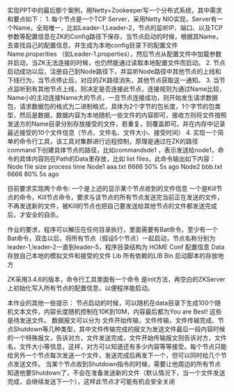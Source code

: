 实现PPT中的最后那个案例，用Netty+Zookeeper写一个分布式系统，其中需求和要点如下：
	1.	每个节点是一个TCP Server，采用Netty NIO实现，Server有一个Name，全局唯一，比如Leader-1,Leader-2，节点的监听IP、端口、以及TCP参数等配置信息在ZK的Config路径下保存，当节点启动的时候，根据其Name，去查找自己的配置信息，并生成为本地config目录下的配置文件 Name.properities （如Leader-1.properties），然后节点从配置文件中加载参数并启动，当ZK无法连接的时候，也仍然能通过读取本地配置文件而启动。
	2.	节点启动成功以后，注册自己到Node路径下，并监听Node路径中其他节点的上线和下线行为，当节点停止后，对应的ZK路径消失，其他节点获取这一通知。
	3.	当节点监听到有其他节点上线，则决定是否连接此节点，连接规则为通过Name比较，Name小的主动连接Name大的节点，一旦节点连接成功，则开始发生请求数据包，请求数据包的格式为二进制格式，具体为2个字节的包长度，1个字节的包类型，然后是数据，数据内容为本地随机一些文件的内容即可，接收方则将文件按照发送方的Name目录分别存放接受的文件，若重复，则覆盖即可。并在内存中记录最近接受的10个文件信息（节点、文件名、文件大小、接受时间）
	4.	实现一个简单的命令行工具，该工具对集群进行远程控制，原理是通过在ZK的路径 command下创建具体节点的路径，比如commandsde1 ，表示发送给node1，命令的具体内容则在Path的Data里存放，比如 list files，此命令输出如下内容：
		Node    file                size     process     time
		Node1  aaa.txt         6666      50%           5s ago
		Node2  bbb.txt         6666      80%           5s ago

目前要求实现两个命令:
	一个是上述的显示某个节点收到的文件信息
	一个是Kill节点的命令，Kill节点命令，要求与该节点的所有节点发送完当前正在发送的文件，不再发送新的文件，被Kill的节点也把自己要发送给其他节点的文件都发送完成后，才安全的自杀。

作业的要求，程序可以解压在任何目录执行，里面需要有Bat命令，至少有一个Bat命令，双击以后，将所有节点（假设5个节点）一起启动，节点名称分别为leader-1,leader-2一直到leader-5，程序目录结构为
	HOME
	    Conf 配置信息
	Data 存放自己本地的模拟文件和接受的文件
	Lib 所有依赖的LIB
	Bin  启动脚本的存放地方

ZK采用3.4.6的版本，命令行工具里面有一个命令 是init方法，再空白的ZKServer上初始化写入所有节点的配置信息，以便程序能启动。

本作业的其他一些提示：
	节点启动的时候，可以随机在data目录下生成100个随机文本文件，内容长度随机控制在10K到10M，内容最后都为You are Best! 这些是待发送文件。
	数据报文可以分为 文件开始传输，文件传输，文件传输完成、节点Shutdown等几种类型，其中文件传输完成的报文为发送文件最后一段内容时候的一个特殊报文，告诉对方，文件发送完成，文件开始传输报文则告诉对方，文件名，文件大小等信息，这样，对方可以知道还有多少内容等等接受。每个节点只能给另外一个节点每次发送一个文件，发送完成后再发下一个，但可以同时给几个节点发送文件。
	当某个节点收到Shutdown指令的时候，需要让他周边的所有节点知道他要Shutdown了，不会在准备发送新的文件（默认情况下，当一个文件发送完成，会继续发送下一个），这样此节点才可能有机会安全关闭